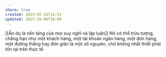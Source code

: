```yaml
---
share: true
created: 2023-05-26T14:51
updated: 2023-10-06T16:09
---
```

[[Ẩn dụ là nền tảng của mọi suy nghĩ và lập luận]]
Nó có thể trừu tượng, chẳng hạn như một khách hàng, một tài khoản ngân hàng, một đơn hàng, một đường thẳng hay đơn giản là một số nguyên, chứ không nhất thiết phải tồn tại trên thực tế
